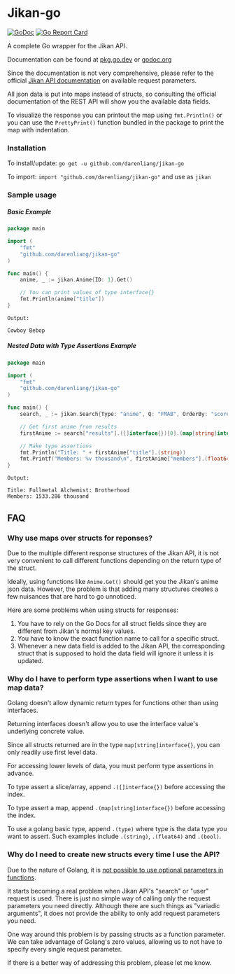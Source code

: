 # Jikan-go

[![GoDoc](https://godoc.org/github.com/darenliang/jikan-go?status.svg)](https://godoc.org/github.com/darenliang/jikan-go)
[![Go Report Card](https://goreportcard.com/badge/github.com/darenliang/jikan-go)](https://goreportcard.com/report/github.com/darenliang/jikan-go)

A complete Go wrapper for the Jikan API.

Documentation can be found at [pkg.go.dev](https://pkg.go.dev/github.com/darenliang/jikan-go?tab=doc) or [godoc.org](https://godoc.org/github.com/darenliang/jikan-go)

Since the documentation is not very comprehensive, please refer to the official [Jikan API documentation](https://jikan.docs.apiary.io) on available request parameters.

All json data is put into maps instead of structs, so consulting the official documentation of the REST API will show you the available data fields.

To visualize the response you can printout the map using `fmt.Println()` or you can use the `PrettyPrint()` function bundled in the package to print the map with indentation.

### Installation

To install/update: `go get -u github.com/darenliang/jikan-go`

To import: `import "github.com/darenliang/jikan-go"` and use as `jikan`

### Sample usage

##### Basic Example
```go
package main

import (
	"fmt"
	"github.com/darenliang/jikan-go"
)

func main() {
	anime, _ := jikan.Anime{ID: 1}.Get()

	// You can print values of type interface{}
	fmt.Println(anime["title"])
}
```
```
Output:

Cowboy Bebop
```
##### Nested Data with Type Assertions Example
```go
package main

import (
	"fmt"
	"github.com/darenliang/jikan-go"
)

func main() {
	search, _ := jikan.Search{Type: "anime", Q: "FMAB", OrderBy: "score"}.Get()

	// Get first anime from results
	firstAnime := search["results"].([]interface{})[0].(map[string]interface{})

	// Make type assertions
	fmt.Println("Title: " + firstAnime["title"].(string))
	fmt.Printf("Members: %v thousand\n", firstAnime["members"].(float64)/1000)
}
```
```
Output:

Title: Fullmetal Alchemist: Brotherhood
Members: 1533.286 thousand
```
## FAQ
### Why use maps over structs for reponses?
Due to the multiple different response structures of the Jikan API, it is not very convenient to call different functions depending on the return type of the struct.

Ideally, using functions like `Anime.Get()` should get you the Jikan's anime json data. However, the problem is that adding many structures creates a few nuisances that are hard to go unnoticed.

Here are some problems when using structs for responses:

1. You have to rely on the Go Docs for all struct fields since they are different from Jikan's normal key values.
2. You have to know the exact function name to call for a specific struct.
3. Whenever a new data field is added to the Jikan API, the corresponding struct that is supposed to hold the data field will ignore it unless it is updated.

### Why do I have to perform type assertions when I want to use map data?
Golang doesn't allow dynamic return types for functions other than using interfaces.

Returning interfaces doesn't allow you to use the interface value's underlying concrete value.

Since all structs returned are in the type `map[string]interface{}`, you can only readily use first level data.

For accessing lower levels of data, you must perform type assertions in advance.

To type assert a slice/array, append `.([]interface{})` before accessing the index.

To type assert a map, append `.(map[string]interface{})` before accessing the index.

To use a golang basic type, append `.(type)` where type is the data type you want to assert. Such examples include `.(string)`, `.(float64)` and `.(bool)`.

### Why do I need to create new structs every time I use the API?
Due to the nature of Golang, it is [not possible to use optional parameters in functions](https://golang.org/doc/faq#overloading).

It starts becoming a real problem when Jikan API's "search" or "user" request is used. There is just no simple way of calling only the request parameters you need directly. Although there are such things as "variadic arguments", it does not provide the ability to only add request parameters you need.

One way around this problem is by passing structs as a function parameter. We can take advantage of Golang's zero values, allowing us to not have to specify every single request parameter.

If there is a better way of addressing this problem, please let me know.
